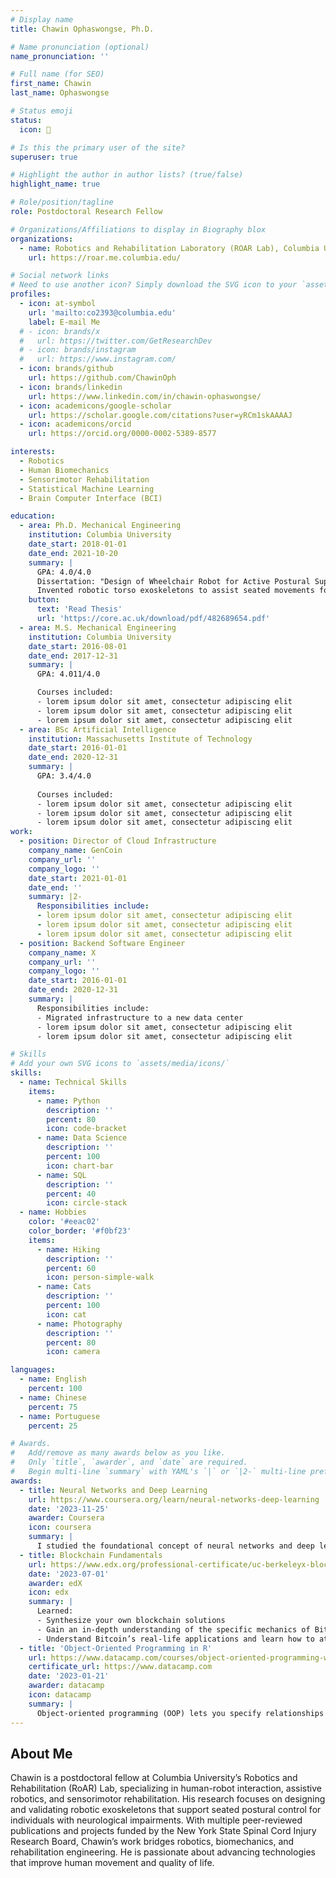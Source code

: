 ```yaml
---
# Display name
title: Chawin Ophaswongse, Ph.D.

# Name pronunciation (optional)
name_pronunciation: ''

# Full name (for SEO)
first_name: Chawin
last_name: Ophaswongse

# Status emoji
status:
  icon: 🤖

# Is this the primary user of the site?
superuser: true

# Highlight the author in author lists? (true/false)
highlight_name: true

# Role/position/tagline
role: Postdoctoral Research Fellow

# Organizations/Affiliations to display in Biography blox
organizations:
  - name: Robotics and Rehabilitation Laboratory (ROAR Lab), Columbia University, NY
    url: https://roar.me.columbia.edu/

# Social network links
# Need to use another icon? Simply download the SVG icon to your `assets/media/icons/` folder.
profiles:
  - icon: at-symbol
    url: 'mailto:co2393@columbia.edu'
    label: E-mail Me
  # - icon: brands/x
  #   url: https://twitter.com/GetResearchDev
  # - icon: brands/instagram
  #   url: https://www.instagram.com/
  - icon: brands/github
    url: https://github.com/ChawinOph
  - icon: brands/linkedin
    url: https://www.linkedin.com/in/chawin-ophaswongse/
  - icon: academicons/google-scholar
    url: https://scholar.google.com/citations?user=yRCm1skAAAAJ
  - icon: academicons/orcid
    url: https://orcid.org/0000-0002-5389-8577

interests:
  - Robotics
  - Human Biomechanics
  - Sensorimotor Rehabilitation
  - Statistical Machine Learning
  - Brain Computer Interface (BCI)

education:
  - area: Ph.D. Mechanical Engineering
    institution: Columbia University
    date_start: 2018-01-01
    date_end: 2021-10-20
    summary: |
      GPA: 4.0/4.0
      Dissertation: "Design of Wheelchair Robot for Active Postural Support (WRAPS) for Users with Trunk Impairment". Supervised by [Prof. Sunil Agrawal](https://www.me.columbia.edu/faculty/sunil-agrawal). 
      Invented robotic torso exoskeletons to assist seated movements for individuals with cervical or thoracic spinal cord injury (SCI).
    button:
      text: 'Read Thesis'
      url: 'https://core.ac.uk/download/pdf/482689654.pdf'
  - area: M.S. Mechanical Engineering
    institution: Columbia University
    date_start: 2016-08-01
    date_end: 2017-12-31
    summary: |
      GPA: 4.011/4.0

      Courses included:
      - lorem ipsum dolor sit amet, consectetur adipiscing elit
      - lorem ipsum dolor sit amet, consectetur adipiscing elit
      - lorem ipsum dolor sit amet, consectetur adipiscing elit
  - area: BSc Artificial Intelligence
    institution: Massachusetts Institute of Technology
    date_start: 2016-01-01
    date_end: 2020-12-31
    summary: |
      GPA: 3.4/4.0
      
      Courses included:
      - lorem ipsum dolor sit amet, consectetur adipiscing elit
      - lorem ipsum dolor sit amet, consectetur adipiscing elit
      - lorem ipsum dolor sit amet, consectetur adipiscing elit
work:
  - position: Director of Cloud Infrastructure
    company_name: GenCoin
    company_url: ''
    company_logo: ''
    date_start: 2021-01-01
    date_end: ''
    summary: |2-
      Responsibilities include:
      - lorem ipsum dolor sit amet, consectetur adipiscing elit
      - lorem ipsum dolor sit amet, consectetur adipiscing elit
      - lorem ipsum dolor sit amet, consectetur adipiscing elit
  - position: Backend Software Engineer
    company_name: X
    company_url: ''
    company_logo: ''
    date_start: 2016-01-01
    date_end: 2020-12-31
    summary: |
      Responsibilities include:
      - Migrated infrastructure to a new data center
      - lorem ipsum dolor sit amet, consectetur adipiscing elit
      - lorem ipsum dolor sit amet, consectetur adipiscing elit

# Skills
# Add your own SVG icons to `assets/media/icons/`
skills:
  - name: Technical Skills
    items:
      - name: Python
        description: ''
        percent: 80
        icon: code-bracket
      - name: Data Science
        description: ''
        percent: 100
        icon: chart-bar
      - name: SQL
        description: ''
        percent: 40
        icon: circle-stack
  - name: Hobbies
    color: '#eeac02'
    color_border: '#f0bf23'
    items:
      - name: Hiking
        description: ''
        percent: 60
        icon: person-simple-walk
      - name: Cats
        description: ''
        percent: 100
        icon: cat
      - name: Photography
        description: ''
        percent: 80
        icon: camera

languages:
  - name: English
    percent: 100
  - name: Chinese
    percent: 75
  - name: Portuguese
    percent: 25

# Awards.
#   Add/remove as many awards below as you like.
#   Only `title`, `awarder`, and `date` are required.
#   Begin multi-line `summary` with YAML's `|` or `|2-` multi-line prefix and indent 2 spaces below.
awards:
  - title: Neural Networks and Deep Learning
    url: https://www.coursera.org/learn/neural-networks-deep-learning
    date: '2023-11-25'
    awarder: Coursera
    icon: coursera
    summary: |
      I studied the foundational concept of neural networks and deep learning. By the end, I was familiar with the significant technological trends driving the rise of deep learning; build, train, and apply fully connected deep neural networks; implement efficient (vectorized) neural networks; identify key parameters in a neural network’s architecture; and apply deep learning to your own applications.
  - title: Blockchain Fundamentals
    url: https://www.edx.org/professional-certificate/uc-berkeleyx-blockchain-fundamentals
    date: '2023-07-01'
    awarder: edX
    icon: edx
    summary: |
      Learned:
      - Synthesize your own blockchain solutions
      - Gain an in-depth understanding of the specific mechanics of Bitcoin
      - Understand Bitcoin’s real-life applications and learn how to attack and destroy Bitcoin, Ethereum, smart contracts and Dapps, and alternatives to Bitcoin’s Proof-of-Work consensus algorithm
  - title: 'Object-Oriented Programming in R'
    url: https://www.datacamp.com/courses/object-oriented-programming-with-s3-and-r6-in-r
    certificate_url: https://www.datacamp.com
    date: '2023-01-21'
    awarder: datacamp
    icon: datacamp
    summary: |
      Object-oriented programming (OOP) lets you specify relationships between functions and the objects that they can act on, helping you manage complexity in your code. This is an intermediate level course, providing an introduction to OOP, using the S3 and R6 systems. S3 is a great day-to-day R programming tool that simplifies some of the functions that you write. R6 is especially useful for industry-specific analyses, working with web APIs, and building GUIs.
---
```


## About Me

Chawin is a postdoctoral fellow at Columbia University’s Robotics and Rehabilitation (RoAR) Lab, specializing in human-robot interaction, assistive robotics, and sensorimotor rehabilitation. His research focuses on designing and validating robotic exoskeletons that support seated postural control for individuals with neurological impairments. With multiple peer-reviewed publications and projects funded by the New York State Spinal Cord Injury Research Board, Chawin’s work bridges robotics, biomechanics, and rehabilitation engineering. He is passionate about advancing technologies that improve human movement and quality of life.
